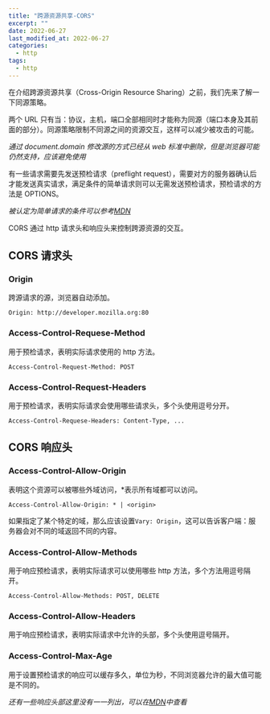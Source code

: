 ```yaml
---
title: "跨源资源共享-CORS"
excerpt: ""
date: 2022-06-27
last_modified_at: 2022-06-27
categories:
  - http
tags:
  - http
---
```


在介绍跨源资源共享（Cross-Origin Resource Sharing）之前，我们先来了解一下同源策略。

两个 URL 只有当：协议，主机，端口全部相同时才能称为同源（端口本身及其前面的部分）。同源策略限制不同源之间的资源交互，这样可以减少被攻击的可能。

_通过 document.domain 修改源的方式已经从 web 标准中删除，但是浏览器可能仍然支持，应该避免使用_

有一些请求需要先发送预检请求（preflight request），需要对方的服务器确认后才能发送真实请求，满足条件的简单请求则可以无需发送预检请求，预检请求的方法是 OPTIONS。

_被认定为简单请求的条件可以参考[MDN](https://developer.mozilla.org/zh-CN/docs/Web/HTTP/CORS)_

CORS 通过 http 请求头和响应头来控制跨源资源的交互。

## CORS 请求头

### Origin

跨源请求的源，浏览器自动添加。

```http
Origin: http://developer.mozilla.org:80
```

### Access-Control-Requese-Method

用于预检请求，表明实际请求使用的 http 方法。

```http
Access-Control-Request-Method: POST
```

### Access-Control-Request-Headers

用于预检请求，表明实际请求会使用哪些请求头，多个头使用逗号分开。

```http
Access-Control-Requese-Headers: Content-Type, ...
```

## CORS 响应头

### Access-Control-Allow-Origin

表明这个资源可以被哪些外域访问，\*表示所有域都可以访问。

```http
Access-Control-Allow-Origin: * | <origin>
```

如果指定了某个特定的域，那么应该设置`Vary: Origin`，这可以告诉客户端：服务器会对不同的域返回不同的内容。

### Access-Control-Allow-Methods

用于响应预检请求，表明实际请求可以使用哪些 http 方法，多个方法用逗号隔开。

```http
Access-Control-Allow-Methods: POST, DELETE
```

### Access-Control-Allow-Headers

用于响应预检请求，表明实际请求中允许的头部，多个头使用逗号隔开。

### Access-Control-Max-Age

用于设置预检请求的响应可以缓存多久，单位为秒，不同浏览器允许的最大值可能是不同的。

_还有一些响应头部这里没有一一列出，可以在[MDN](https://developer.mozilla.org/en-US/docs/Web/HTTP/CORS#the_http_response_headers)中查看_
